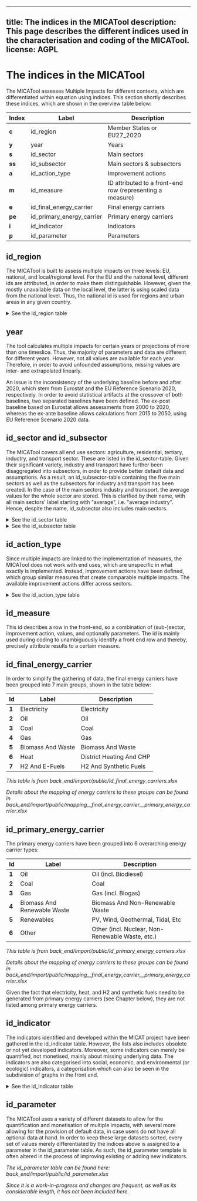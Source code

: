 <!--
© 2023 Fraunhofer-Gesellschaft e.V., München

SPDX-License-Identifier: AGPL-3.0-or-later
-->

---
title: The indices in the MICATool
description: This page describes the different indices used in the characterisation and coding of the MICATool.
license: AGPL
---

The indices in the MICATool
====

The MICATool assesses Multiple Impacts for different contexts, which are differentiated
within equation using indices. This section shortly describes these indices, which are
shown in the overview table below:

| **Index** | **Label**                    | **Description**                                              |
|-----------|------------------------------|--------------------------------------------------------------|
| **c**     | id\_region                   | Member States or EU27\_2020                                  |
| **y**     | year                         | Years                                                        |
| **s**     | id\_sector                   | Main sectors                                                 |
| **ss**    | id\_subsector                | Main sectors & subsectors                                    |
| **a**     | id\_action\_type             | Improvement actions                                          |
| **m**     | id\_measure                  | ID attributed to a front\-end row \(representing a measure\) |
| **e**     | id\_final\_energy\_carrier   | Final energy carriers                                        |
| **pe**    | id\_primary\_energy\_carrier | Primary energy carriers                                      |
| **i**     | id\_indicator                | Indicators                                                   |
| **p**     | id\_parameter                | Parameters                                                   |


id_region
-
  
The MICATool is built to assess multiple impacts on three levels: EU, national, and local/regional level. 
For the EU and the national level, different ids are attributed, in order to make them distinguishable. 
However, given the mostly unavailable data on the local level, the latter is using scaled data from the 
national level. Thus, the national id is used for regions and urban areas in any given country. 

<details>
<summary>See the id_region table</summary>

| **Id** | **Label**      | **Description** |
|--------|----------------|-----------------|
| **0**  | European Union | EU27\_2020      |
| **1**  | Austria        | AT              |
| **2**  | Belgium        | BE              |
| **3**  | Cyprus         | CY              |
| **4**  | Czech Republic | CZ              |
| **5**  | Germany        | DE              |
| **6**  | Denmark        | DK              |
| **7**  | Estonia        | EE              |
| **8**  | Greece         | EL              |
| **9**  | Finland        | FI              |
| **10** | France         | FR              |
| **11** | Croatia        | HR              |
| **12** | Hungary        | HU              |
| **13** | Ireland        | IE              |
| **14** | Italy          | IT              |
| **15** | Latvia         | LV              |
| **16** | Lithuania      | LT              |
| **17** | Luxembourg     | LU              |
| **18** | Malta          | MT              |
| **19** | Netherlands    | NL              |
| **20** | Poland         | PL              |
| **21** | Portugal       | PT              |
| **22** | Slovakia       | SK              |
| **23** | Slovenia       | SI              |
| **24** | Spain          | ES              |
| **25** | Sweden         | SE              |
| **26** | Romania        | RO              |
| **27** | Bulgaria       | BG              |

*This table is from back_end/import/public/id_region.xlsx*

</details>

year
-

The tool calculates multiple impacts for certain years or projections of more 
than one timeslice. Thus, the majority of parameters and data are different
for different years. However, not all values are available for each year. 
Therefore, in order to avoid unfounded assumptions, missing values are inter- 
and extrapolated linearly. 

An issue is the inconsistency of the underlying baseline before and after 2020,
which stem from Eurostat and the EU Reference Scenario 2020, respectively. In 
order to avoid statistical artifacts at the crossover of both baselines, two
separated baselines have been defined. The ex-post baseline based on Eurostat 
allows assessments from 2000 to 2020, whereas the ex-ante baseline allows 
calculations from 2015 to 2050, using EU Reference Scenario 2020 data.

id_sector and id_subsector
-

The MICATool covers all end use sectors: agriculture, residential, tertiary, 
inductry, and transport sector. These are listed in the id_sector-table. Given 
their significant variety, industry and transport have further been disaggregated 
into subsectors, in order to provide better default data and assumptions. 
As a result, an id_subsector-table containing the five main sectors as well as the 
subsectors for industry and transport has been created. In the case of the main 
sectors industry and transport, the average values for the whole sector are stored.
This is clarified by their name, with all main sectors' label starting with
"average", i.e. "average industry". Hence, despite the name, id_subsector also
includes main sectors.

<details>
<summary>See the id_sector table</summary>

| **Id** | **Label**   | **Description** |
|--------|-------------|-----------------|
| **1**  | Agriculture | Agriculture     |
| **2**  | Industry    | Industry        |
| **3**  | Tertiary    | Tertiary        |
| **4**  | Residential | Residential     |
| **5**  | Transport   | Transport       |

*This table is from back_end/import/public/id_sector.xlsx*

</details>

<details>
<summary>See the id_subsector table</summary>

| **Id** | **Label**                            | **Description**                      |
|--------|--------------------------------------|--------------------------------------|
| **1**  | Average Agriculture                  | Agriculture, Forestry & Fishing      |
| **2**  | Average Industry                     | Average Industry Sector              |
| **3**  | Iron & Steel                         | Iron & Steel                         |
| **4**  | Chemical & Petrochemical             | Chemical & Petrochemical             |
| **5**  | Non\-Ferrous Metals                  | Non\-Ferrous Metals                  |
| **6**  | Non\-Metallic Minerals               | Non\-Metallic Minerals               |
| **7**  | Transport Equipment                  | Transport Equipment                  |
| **8**  | Machinery                            | Machinery                            |
| **9**  | Mining & Quarrying                   | Mining & Quarrying                   |
| **10** | Food, Beverages & Tobacco            | Food, Beverages & Tobacco            |
| **11** | Paper, Pulp & Printing               | Paper, Pulp & Printing               |
| **12** | Wood & Wood Products                 | Wood & Wood Products                 |
| **13** | Construction                         | Construction                         |
| **14** | Textile & Leather                    | Textile & Leather                    |
| **15** | Not Elsewhere Specified In Industry  | Not Elsewhere Specified In Industry  |
| **16** | Average Tertiary                     | Tertiary Sector                      |
| **17** | Average Residential                  | Residential Sector                   |
| **18** | Average Transport                    | Average Transport Sector             |
| **19** | Rail                                 | Rail                                 |
| **20** | Road                                 | Road                                 |
| **21** | Aviation                             | Domestic Aviation                    |
| **22** | Navigation                           | Domestic Navigation                  |
| **23** | Pipeline                             | Pipeline Transport                   |
| **24** | Not Elsewhere Specified In Transport | Not Elsewhere Specified In Transport |


*This table is from back_end/import/public/id_subsector.xlsx*

*A mapping of subsectors to main sectors can be found in*
*back_end/import/public/mapping__subsector__sector.xlsx*

</details>

id_action_type
-

Since multiple impacts are linked to the implementation of measures,
the MICATool does not work with end uses, which are unspecific in
what exactly is implemented. Instead, improvement actions have been
defined, which group similar measures that create comparable multiple
impacts. The available improvement actions differ across sectors.

<details>
<summary>See the id_action_type table</summary>

| **id** | **label**                   | **description**                                                                                                        |
|--------|-----------------------------|------------------------------------------------------------------------------------------------------------------------|
| **1**  | Building envelope           | Building envelope insulation \(Windows, insulation, etc\)                                                              |
| **2**  | Heating fuel switch         | Heating fuel switch including to district heating                                                                      |
| **3**  | Energy\-efficient heating   | Energy efficiency improvements of heatings \(Boiler upgrade or replacement, pipe insulation, better heaters, etc\.\)   |
| **4**  | Electric appliances         | Electric appliances \(wet & cold appliances, lighting, consumer electronics, air conditioning, etc\.\)                 |
| **5**  | Cooking and water heating   | Cooking and water heating                                                                                              |
| **6**  | Behavioural changes         | Behavioural changes \(i\.e\. thermostat adjustments\)                                                                  |
| **7**  | Behavioural changes         | Organisational or behavioural changes \(i\.e\. thermostat adjustments or energy management systems such as ISO 50001\) |
| **8**  | Cross\-cutting technologies | Energy\-efficient electric cross\-cutting technologies                                                                 |
| **9**  | Process change              | Process change \(fundamental changes to processes\)                                                                    |
| **10** | Fuel switch                 | Fuel switch in existing processes                                                                                      |
| **11** | Process\-specific savings   | Process\-specific savings \(incl\. waste\-heat recovery\)                                                              |
| **12** | Space heating and cooling   | Building envelope as well as space heating and cooling measures                                                        |
| **13** | Consumption reduction       | Consumption reduction of vehicles \(low\-resistance tyres, side\-boards on trucks, fuel additives, etc\.\)             |
| **14** | Modal shift                 | Modal shift \(Freight/passenger\)                                                                                      |
| **15** | Behavioural changes         | Behavioural or driving changes \(either autonomous or through regulations such as speed limits\)                       |
| **16** | Emission thresholds         | Emission thresholds                                                                                                    |
| **17** | Fuel switch                 | Fuel switch in vehicles \(within the same mode of transport\)                                                          |

*This table is from back_end/import/public/id_action_type.xlsx*

*A mapping of improvement actions to subsectors can be found in*
*back_end/import/public/mapping__subsector__action_type.xlsx*

</details>

id_measure
-

This id describes a row in the front-end, so a combination of (sub-)sector, improvement action, values, and optionally parameters. The id is mainly used during coding to unambiguously identify a front end row
and thereby, precisely attribute results to a certain measure.

id_final_energy_carrier
-----

In order to simplify the gathering of data, the final energy carriers have been grouped 
into 7 main groups, shown in the table below:

| **Id** | **Label**         | **Description**          |
|--------|-------------------|--------------------------|
| **1**  | Electricity       | Electricity              |
| **2**  | Oil               | Oil                      |
| **3**  | Coal              | Coal                     |
| **4**  | Gas               | Gas                      |
| **5**  | Biomass And Waste | Biomass And Waste        |
| **6**  | Heat              | District Heating And CHP |
| **7**  | H2 And E\-Fuels   | H2 And Synthetic Fuels   |

*This table is from back_end/import/public/id_final_energy_carriers.xlsx*

*Details about the mapping of energy carriers to these groups can be found in*
*back_end/import/public/mapping__final_energy_carrier__primary_energy_carrier.xlsx*

id_primary_energy_carrier
-----

The primary energy carriers have been grouped into 6 overarching energy carrier types:

| **Id** | **Label**                   | **Description**                                       |
|--------|-----------------------------|-------------------------------------------------------|
| **1**  | Oil                         | Oil \(incl\. Biodiesel\)                              |
| **2**  | Coal                        | Coal                                                  |
| **3**  | Gas                         | Gas \(incl\. Biogas\)                                 |
| **4**  | Biomass And Renewable Waste | Biomass And Non\-Renewable Waste                      |
| **5**  | Renewables                  | PV, Wind, Geothermal, Tidal, Etc                      |
| **6**  | Other                       | Other \(incl\. Nuclear, Non\-Renewable Waste, etc\.\) |


*This table is from back_end/import/public/id_primary_energy_carriers.xlsx*

*Details about the mapping of energy carriers to these groups can be found in*
*back_end/import/public/mapping__final_energy_carrier__primary_energy_carrier.xlsx*

Given the fact that electricity, heat, and H2 and synthetic fuels need to be generated
from primary energy carriers (see Chapter below), they are not listed among 
primary energy carriers.

id_indicator
-

The indicators identified and developed within the MICAT project have been gathered in
the id_indicator table. However, the lists also includes obsolete or not yet developed 
indicators. Moreover, some indicators can merely be quantified, not monetised, mainly
about missing underlying data. The indicators are also categorised into social, economic,
and environmental (or ecologic) indicators, a categorisation which can also be seen in
the subdivision of graphs in the front end.

<details>
<summary>See the id_indicator table</summary>

| **Id** | **Label**   | **Description** |
|--------|-------------|-----------------|
| **1**  | Agriculture | Agriculture     |
| **2**  | Industry    | Industry        |
| **3**  | Tertiary    | Tertiary        |
| **4**  | Residential | Residential     |
| **5**  | Transport   | Transport       |

*This table is from back_end/import/public/id_indicator.xlsx*

*Details about the mapping of indicators to social, economic, and ecologic indicator*
*groups can be found in*
*back_end/import/public/mapping__final_energy_carrier__primary_energy_carrier.xlsx*

</details>

id_parameter
-

The MICATool uses a variety of different datasets to allow for the quantification and
monetisation of multiple impacts, with several more allowing for the
provision of default data, in case users do not have all optional data at hand.
In order to keep these large datasets sorted, every set of values merely 
differentiated by the indices above is assigned to a parameter in the id_parameter
table. As such, the id_parameter template is often altered in the process of improving
existing or adding new indicators.

*The id_parameter table can be found here: back_end/import/public/id_parameter.xlsx*

*Since it is a work-in-progress and changes are frequent, as well as its considerable*
*length, it has not been included here.*